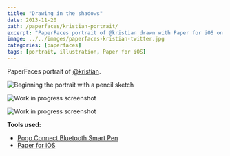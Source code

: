 ```yaml
---
title: "Drawing in the shadows"
date: 2013-11-20
path: /paperfaces/kristian-portrait/
excerpt: "PaperFaces portrait of @kristian drawn with Paper for iOS on an iPad."
image: ../../images/paperfaces-kristian-twitter.jpg
categories: [paperfaces]
tags: [portrait, illustration, Paper for iOS]
---
```


PaperFaces portrait of [@kristian](https://twitter.com/kristian).

![Beginning the portrait with a pencil sketch](../../images/paperfaces-kristian-process-1-lg.jpg)

![Work in progress screenshot](../../images/paperfaces-kristian-process-2-lg.jpg)

![Work in progress screenshot](../../images/paperfaces-kristian-process-3-lg.jpg)

**Tools used:**

- [Pogo Connect Bluetooth Smart Pen](https://www.amazon.com/gp/product/B009K448L4/ref=as_li_ss_tl?ie=UTF8&camp=1789&creative=390957&creativeASIN=B009K448L4&linkCode=as2&tag=mademist-20)
- [Paper for iOS](https://paper.bywetransfer.com/)
